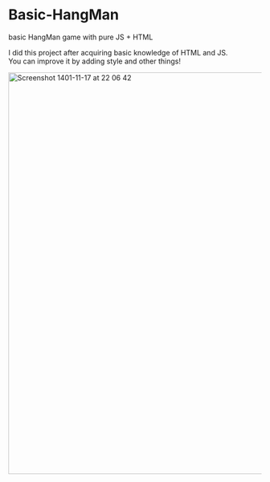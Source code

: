 # Basic-HangMan
basic HangMan game with pure JS + HTML
 
I did this project after acquiring basic knowledge of HTML and JS.<br/>You can improve it by adding style and other things!

<img width="800" alt="Screenshot 1401-11-17 at 22 06 42" src="https://user-images.githubusercontent.com/33165677/217057751-09c7b600-7e74-499d-973c-44d668e1a4d8.png">

